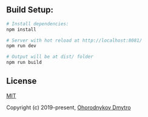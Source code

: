 
## Build Setup:

``` bash
# Install dependencies:
npm install

# Server with hot reload at http://localhost:8081/
npm run dev

# Output will be at dist/ folder
npm run build
```


## License
[MIT](./LICENSE)

Copyright (c) 2019-present, [Ohorodnykov Dmytro](https://github.com/swarty)